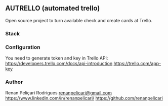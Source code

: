 ## AUTRELLO (automated trello)
Open source project to turn available check and create cards at Trello.

### Stack

### Configuration
You need to generate token and key in Trello API:
https://developers.trello.com/docs/api-introduction
https://trello.com/app-key

### Author
Renan Peliçari Rodrigues
renanpelicari@gmail.com
https://www.linkedin.com/in/renanpelicari/
https://github.com/renanpelicari
